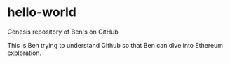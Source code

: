 # hello-world
Genesis repository of Ben's on GitHub

This is Ben trying to understand Github so that Ben can dive into Ethereum exploration.

